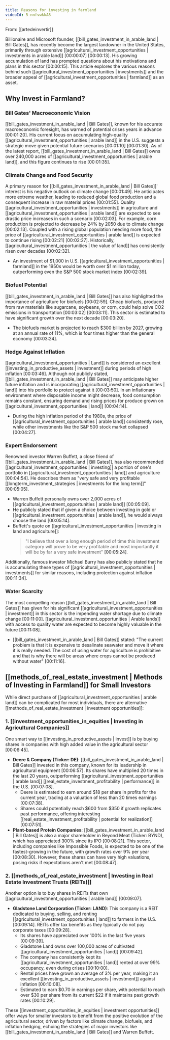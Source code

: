 ```yaml
---
title: Reasons for investing in farmland
videoId: 5-nnfvwkkA8
---
```


From: [[artedeinvertir]] <br/> 

Billionaire and Microsoft founder, [[bill_gates_investment_in_arable_land | Bill Gates]], has recently become the largest landowner in the United States, primarily through extensive [[agricultural_investment_opportunities | investments in arable land]] <a class="yt-timestamp" data-t="00:00:07">[00:00:07]</a> <a class="yt-timestamp" data-t="00:00:13">[00:00:13]</a>. His growing accumulation of land has prompted questions about his motivations and plans in this sector <a class="yt-timestamp" data-t="00:00:15">[00:00:15]</a>. This article explores the various reasons behind such [[agricultural_investment_opportunities | investments]] and the broader appeal of [[agricultural_investment_opportunities | farmland]] as an asset.

## Why Invest in Farmland?

### Bill Gates' Macroeconomic Vision
[[bill_gates_investment_in_arable_land | Bill Gates]], known for his accurate macroeconomic foresight, has warned of potential crises years in advance <a class="yt-timestamp" data-t="00:01:20">[00:01:20]</a>. His current focus on accumulating high-quality [[agricultural_investment_opportunities | arable land]] in the U.S. suggests a strategic move given potential future scenarios <a class="yt-timestamp" data-t="00:01:10">[00:01:10]</a> <a class="yt-timestamp" data-t="00:01:30">[00:01:30]</a>. As of the latest report, [[bill_gates_investment_in_arable_land | Bill Gates]] owns over 240,000 acres of [[agricultural_investment_opportunities | arable land]], and this figure continues to rise <a class="yt-timestamp" data-t="00:01:35">[00:01:35]</a>.

### Climate Change and Food Security
A primary reason for [[bill_gates_investment_in_arable_land | Bill Gates]]' interest is his negative outlook on climate change <a class="yt-timestamp" data-t="00:01:49">[00:01:49]</a>. He anticipates more extreme weather, leading to reduced global food production and a consequent increase in raw material prices <a class="yt-timestamp" data-t="00:01:55">[00:01:55]</a>. Quality [[agricultural_investment_opportunities | investments]] in agriculture and [[agricultural_investment_opportunities | arable land]] are expected to see drastic price increases in such a scenario <a class="yt-timestamp" data-t="00:02:03">[00:02:03]</a>. For example, corn production is projected to decrease by 24% by 2050 due to climate change <a class="yt-timestamp" data-t="00:02:13">[00:02:13]</a>. Coupled with a rising global population needing more food, the price of [[agricultural_investment_opportunities | arable land]] is expected to continue rising <a class="yt-timestamp" data-t="00:02:21">[00:02:21]</a> <a class="yt-timestamp" data-t="00:02:27">[00:02:27]</a>. Historically, [[agricultural_investment_opportunities | the value of land]] has consistently risen over decades <a class="yt-timestamp" data-t="00:02:32">[00:02:32]</a>.

*   An investment of $1,000 in U.S. [[agricultural_investment_opportunities | farmland]] in the 1950s would be worth over $1 million today, outperforming even the S&P 500 stock market index <a class="yt-timestamp" data-t="00:02:39">[00:02:39]</a>.

### Biofuel Potential
[[bill_gates_investment_in_arable_land | Bill Gates]] has also highlighted the importance of agriculture for biofuels <a class="yt-timestamp" data-t="00:02:59">[00:02:59]</a>. Cheap biofuels, produced from raw materials like sugarcane, soybeans, or corn, could help solve CO2 emissions in transportation <a class="yt-timestamp" data-t="00:03:02">[00:03:02]</a> <a class="yt-timestamp" data-t="00:03:11">[00:03:11]</a>. This sector is estimated to have significant growth over the next decade <a class="yt-timestamp" data-t="00:03:20">[00:03:20]</a>.

*   The biofuels market is projected to reach $300 billion by 2027, growing at an annual rate of 11%, which is four times higher than the general economy <a class="yt-timestamp" data-t="00:03:24">[00:03:24]</a>.

### Hedge Against Inflation
[[agricultural_investment_opportunities | Land]] is considered an excellent [[investing_in_productive_assets | investment]] during periods of high inflation <a class="yt-timestamp" data-t="00:03:46">[00:03:46]</a>. Although not publicly stated, [[bill_gates_investment_in_arable_land | Bill Gates]] may anticipate higher future inflation and is incorporating [[agricultural_investment_opportunities | land]] into his portfolio to protect against it <a class="yt-timestamp" data-t="00:03:50">[00:03:50]</a>. In an inflationary environment where disposable income might decrease, food consumption remains constant, ensuring demand and rising prices for produce grown on [[agricultural_investment_opportunities | land]] <a class="yt-timestamp" data-t="00:04:14">[00:04:14]</a>.

*   During the high inflation period of the 1980s, the price of [[agricultural_investment_opportunities | arable land]] consistently rose, while other investments like the S&P 500 stock market collapsed <a class="yt-timestamp" data-t="00:04:27">[00:04:27]</a>.

### Expert Endorsement
Renowned investor Warren Buffett, a close friend of [[bill_gates_investment_in_arable_land | Bill Gates]], has also recommended [[agricultural_investment_opportunities | investing]] a portion of one's portfolio in [[agricultural_investment_opportunities | land]] and agriculture <a class="yt-timestamp" data-t="00:04:54">[00:04:54]</a>. He describes them as "very safe and very profitable [[longterm_investment_strategies | investments for the long term]]" <a class="yt-timestamp" data-t="00:05:05">[00:05:05]</a>.

*   Warren Buffett personally owns over 2,000 acres of [[agricultural_investment_opportunities | arable land]] <a class="yt-timestamp" data-t="00:05:09">[00:05:09]</a>.
*   He publicly stated that if given a choice between investing in gold or [[agricultural_investment_opportunities | arable land]], he would always choose the land <a class="yt-timestamp" data-t="00:05:14">[00:05:14]</a>.
*   Buffett's quote on [[agricultural_investment_opportunities | investing in land and agriculture]]:
    > "I believe that over a long enough period of time this investment category will prove to be very profitable and most importantly it will be by far a very safe investment" <a class="yt-timestamp" data-t="00:05:24">[00:05:24]</a>.

Additionally, famous investor Michael Burry has also publicly stated that he is accumulating these types of [[agricultural_investment_opportunities | investments]] for similar reasons, including protection against inflation <a class="yt-timestamp" data-t="00:11:34">[00:11:34]</a>.

### Water Scarcity
The most compelling reason [[bill_gates_investment_in_arable_land | Bill Gates]] has given for his significant [[agricultural_investment_opportunities | investment]] in this sector is the impending water shortage due to climate change <a class="yt-timestamp" data-t="00:11:00">[00:11:00]</a>. [[agricultural_investment_opportunities | Arable lands]] with access to quality water are expected to become highly valuable in the future <a class="yt-timestamp" data-t="00:11:08">[00:11:08]</a>.

*   [[bill_gates_investment_in_arable_land | Bill Gates]] stated: "The current problem is that it is expensive to desalinate seawater and move it where it is really needed. The cost of using water for agriculture is prohibitive and that is why there will be areas where crops cannot be produced without water" <a class="yt-timestamp" data-t="00:11:16">[00:11:16]</a>.

## [[methods_of_real_estate_investment | Methods of Investing in Farmland]] for Small Investors

While direct purchase of [[agricultural_investment_opportunities | arable land]] can be complicated for most individuals, there are alternative [[methods_of_real_estate_investment | investment opportunities]]:

### 1. [[investment_opportunities_in_equities | Investing in Agricultural Companies]]
One smart way to [[investing_in_productive_assets | invest]] is by buying shares in companies with high added value in the agricultural sector <a class="yt-timestamp" data-t="00:06:45">[00:06:45]</a>.

*   **Deere & Company (Ticker: DE)**: [[bill_gates_investment_in_arable_land | Bill Gates]] invested in this company, known for its leadership in agricultural equipment <a class="yt-timestamp" data-t="00:06:57">[00:06:57]</a>. Its shares have multiplied 20 times in the last 20 years, outperforming [[agricultural_investment_opportunities | arable land]] [[real_estate_investment_profitability | performance]] in the U.S. <a class="yt-timestamp" data-t="00:07:08">[00:07:08]</a>.
    *   Deere is estimated to earn around $18 per share in profits for the current year, trading at a valuation of less than 20 times earnings <a class="yt-timestamp" data-t="00:07:38">[00:07:38]</a>.
    *   Shares could potentially reach $600 from $350 if growth replicates past performance, offering interesting [[real_estate_investment_profitability | potential for realization]] <a class="yt-timestamp" data-t="00:07:51">[00:07:51]</a>.
*   **Plant-based Protein Companies**: [[bill_gates_investment_in_arable_land | Bill Gates]] is also a major shareholder in Beyond Meat (Ticker: BYND), which has appreciated 300% since its IPO <a class="yt-timestamp" data-t="00:08:21">[00:08:21]</a>. This sector, including companies like Impossible Foods, is expected to be one of the fastest-growing in the future, with growth rates over 9% per year <a class="yt-timestamp" data-t="00:08:30">[00:08:30]</a>. However, these shares can have very high valuations, posing risks if expectations aren't met <a class="yt-timestamp" data-t="00:08:47">[00:08:47]</a>.

### 2. [[methods_of_real_estate_investment | Investing in Real Estate Investment Trusts (REITs)]]
Another option is to buy shares in REITs that own [[agricultural_investment_opportunities | arable land]] <a class="yt-timestamp" data-t="00:09:07">[00:09:07]</a>.

*   **Gladstone Land Corporation (Ticker: LAND)**: This company is a REIT dedicated to buying, selling, and renting [[agricultural_investment_opportunities | land]] to farmers in the U.S. <a class="yt-timestamp" data-t="00:09:14">[00:09:14]</a>. REITs offer tax benefits as they typically do not pay corporate taxes <a class="yt-timestamp" data-t="00:09:28">[00:09:28]</a>.
    *   Its shares have appreciated over 100% in the last five years <a class="yt-timestamp" data-t="00:09:39">[00:09:39]</a>.
    *   Gladstone Land owns over 100,000 acres of cultivated [[agricultural_investment_opportunities | land]] <a class="yt-timestamp" data-t="00:09:42">[00:09:42]</a>.
    *   The company has consistently kept its [[agricultural_investment_opportunities | land]] rented at over 99% occupancy, even during crises <a class="yt-timestamp" data-t="00:10:00">[00:10:00]</a>.
    *   Rental prices have grown an average of 3% per year, making it an excellent [[investing_in_productive_assets | investment]] against inflation <a class="yt-timestamp" data-t="00:10:08">[00:10:08]</a>.
    *   Estimated to earn $0.70 in earnings per share, with potential to reach over $30 per share from its current $22 if it maintains past growth rates <a class="yt-timestamp" data-t="00:10:29">[00:10:29]</a>.

These [[investment_opportunities_in_equities | investment opportunities]] offer ways for smaller investors to benefit from the positive evolution of the agricultural sector, driven by factors like climate change, biofuels, and inflation hedging, echoing the strategies of major investors like [[bill_gates_investment_in_arable_land | Bill Gates]] and Warren Buffett.
